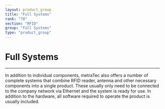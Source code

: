 ```yaml
---
layout: product_group
title: "Full Systems"
rank: "70"
section: "RFID"
group: "Full Systems"
type: "product_group"
---
```

# Full Systems
***

In addition to individual components, metraTec also offers a number of complete systems that combine RFID reader, antenna and other necessary components into a single product. These usually only need to be connected to the company network via Ethernet and the system is ready for use. In addition to the hardware, all software required to operate the product is usually included.
